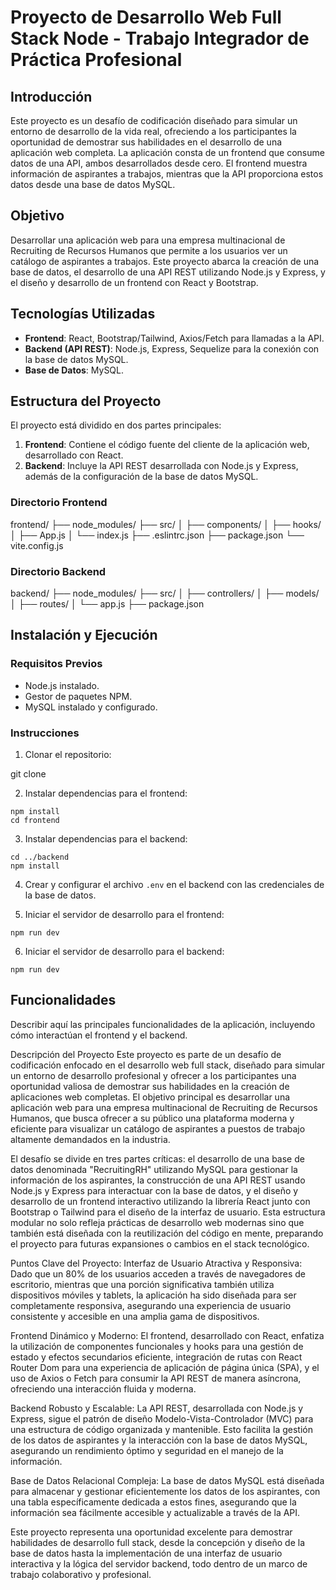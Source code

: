 # Proyecto de Desarrollo Web Full Stack Node - Trabajo Integrador de Práctica Profesional

## Introducción

Este proyecto es un desafío de codificación diseñado para simular un entorno de desarrollo de la vida real, ofreciendo a los participantes la oportunidad de demostrar sus habilidades en el desarrollo de una aplicación web completa. La aplicación consta de un frontend que consume datos de una API, ambos desarrollados desde cero. El frontend muestra información de aspirantes a trabajos, mientras que la API proporciona estos datos desde una base de datos MySQL.

## Objetivo

Desarrollar una aplicación web para una empresa multinacional de Recruiting de Recursos Humanos que permite a los usuarios ver un catálogo de aspirantes a trabajos. Este proyecto abarca la creación de una base de datos, el desarrollo de una API REST utilizando Node.js y Express, y el diseño y desarrollo de un frontend con React y Bootstrap.

## Tecnologías Utilizadas

- **Frontend**: React, Bootstrap/Tailwind, Axios/Fetch para llamadas a la API.
- **Backend (API REST)**: Node.js, Express, Sequelize para la conexión con la base de datos MySQL.
- **Base de Datos**: MySQL.

## Estructura del Proyecto

El proyecto está dividido en dos partes principales:

1. **Frontend**: Contiene el código fuente del cliente de la aplicación web, desarrollado con React.
2. **Backend**: Incluye la API REST desarrollada con Node.js y Express, además de la configuración de la base de datos MySQL.

### Directorio Frontend

frontend/
├── node_modules/
├── src/
│ ├── components/
│ ├── hooks/
│ ├── App.js
│ └── index.js
├── .eslintrc.json
├── package.json
└── vite.config.js


### Directorio Backend

backend/
├── node_modules/
├── src/
│ ├── controllers/
│ ├── models/
│ ├── routes/
│ └── app.js
├── package.json


## Instalación y Ejecución

### Requisitos Previos

- Node.js instalado.
- Gestor de paquetes NPM.
- MySQL instalado y configurado.

### Instrucciones

1. Clonar el repositorio:

git clone <URL-del-repositorio>

2. Instalar dependencias para el frontend:
```
npm install
cd frontend
```

3. Instalar dependencias para el backend:
```
cd ../backend
npm install
```
4. Crear y configurar el archivo `.env` en el backend con las credenciales de la base de datos.

5. Iniciar el servidor de desarrollo para el frontend:

```
npm run dev
```

6. Iniciar el servidor de desarrollo para el backend:

```
npm run dev
```


## Funcionalidades

Describir aquí las principales funcionalidades de la aplicación, incluyendo cómo interactúan el frontend y el backend.

Descripción del Proyecto
Este proyecto es parte de un desafío de codificación enfocado en el desarrollo web full stack, diseñado para simular un entorno de desarrollo profesional y ofrecer a los participantes una oportunidad valiosa de demostrar sus habilidades en la creación de aplicaciones web completas. El objetivo principal es desarrollar una aplicación web para una empresa multinacional de Recruiting de Recursos Humanos, que busca ofrecer a su público una plataforma moderna y eficiente para visualizar un catálogo de aspirantes a puestos de trabajo altamente demandados en la industria.

El desafío se divide en tres partes críticas: el desarrollo de una base de datos denominada "RecruitingRH" utilizando MySQL para gestionar la información de los aspirantes, la construcción de una API REST usando Node.js y Express para interactuar con la base de datos, y el diseño y desarrollo de un frontend interactivo utilizando la librería React junto con Bootstrap o Tailwind para el diseño de la interfaz de usuario. Esta estructura modular no solo refleja prácticas de desarrollo web modernas sino que también está diseñada con la reutilización del código en mente, preparando el proyecto para futuras expansiones o cambios en el stack tecnológico.

Puntos Clave del Proyecto:
Interfaz de Usuario Atractiva y Responsiva: Dado que un 80% de los usuarios acceden a través de navegadores de escritorio, mientras que una porción significativa también utiliza dispositivos móviles y tablets, la aplicación ha sido diseñada para ser completamente responsiva, asegurando una experiencia de usuario consistente y accesible en una amplia gama de dispositivos.

Frontend Dinámico y Moderno: El frontend, desarrollado con React, enfatiza la utilización de componentes funcionales y hooks para una gestión de estado y efectos secundarios eficiente, integración de rutas con React Router Dom para una experiencia de aplicación de página única (SPA), y el uso de Axios o Fetch para consumir la API REST de manera asíncrona, ofreciendo una interacción fluida y moderna.

Backend Robusto y Escalable: La API REST, desarrollada con Node.js y Express, sigue el patrón de diseño Modelo-Vista-Controlador (MVC) para una estructura de código organizada y mantenible. Esto facilita la gestión de los datos de aspirantes y la interacción con la base de datos MySQL, asegurando un rendimiento óptimo y seguridad en el manejo de la información.

Base de Datos Relacional Compleja: La base de datos MySQL está diseñada para almacenar y gestionar eficientemente los datos de los aspirantes, con una tabla específicamente dedicada a estos fines, asegurando que la información sea fácilmente accesible y actualizable a través de la API.

Este proyecto representa una oportunidad excelente para demostrar habilidades de desarrollo full stack, desde la concepción y diseño de la base de datos hasta la implementación de una interfaz de usuario interactiva y la lógica del servidor backend, todo dentro de un marco de trabajo colaborativo y profesional.